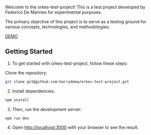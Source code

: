 Welcome to the orkes-test-project! This is a test project developed by Federico De Marines for experimental purposes.

The primary objective of this project is to serve as a testing ground for various concepts, technologies, and methodologies.

[DEMO](https://orkes-test-project.vercel.app/)

## Getting Started

1. To get started with orkes-test-project, follow these steps:

Clone the repository:

```bash
git clone git@github.com:harrydema/orkes-test-project.git
```

2. Install dependencies:

```bash
npm install
```

3. Then, run the development server:

```bash
npm run dev
```

4. Open [http://localhost:3000](http://localhost:3000) with your browser to see the result.
